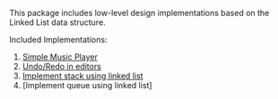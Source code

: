 This package includes low-level design implementations based on the Linked List data structure.

Included Implementations:

1. [Simple Music Player](https://github.com/jhamukul007/system-design/tree/main/src/com/system/design/list/music)
2. [Undo/Redo in editors](https://github.com/jhamukul007/system-design/tree/main/src/com/system/design/list/editor)	
3. [Implement stack using linked list](https://github.com/jhamukul007/system-design/tree/main/src/com/system/design/list/stack)
4. [Implement queue using linked list]